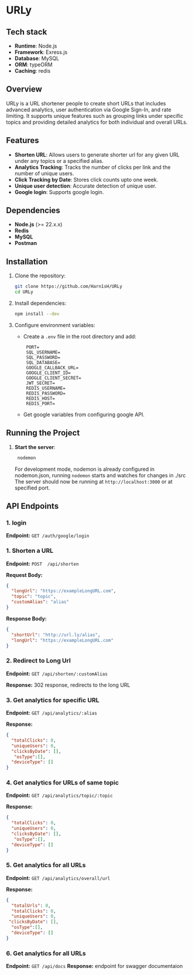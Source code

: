 # URLy
## Tech stack
  - **Runtime**: Node.js
  - **Framework**: Exress.js
  - **Database**: MySQL
  - **ORM**: typeORM
  - **Caching**: redis

## Overview
URLy is a URL shortener people to create short URLs that includes advanced analytics, user authentication via Google Sign-In, and rate limiting. It supports unique features such as grouping links under specific topics and providing detailed analytics for both individual and overall URLs. 

## Features
- **Shorten URL**: Allows users to generate shorter url for any given URL under any topics or a specified alias.
- **Analytics Tracking**: Tracks the number of clicks per link and the number of unique users.
- **Click Tracking by Date**: Stores click counts upto one week.
- **Unique user detection**: Accurate detection of unique user.
- **Google login**: Supports google login.

## Dependencies
- **Node.js** (>= 22.x.x)
- **Redis** 
- **MySQL** 
- **Postman** 

## Installation
1. Clone the repository:
   ```sh
   git clone https://github.com/Harn1sH/URLy
   cd URLy
   ```

2. Install dependencies:
   ```sh
   npm install --dev
   ```

3. Configure environment variables:
   - Create a `.env` file in the root directory and add:
     ```env
      PORT=
      SQL_USERNAME=
      SQL_PASSWORD=
      SQL_DATABASE=
      GOOGLE_CALLBACK_URL=
      GOOGLE_CLIENT_ID=
      GOOGLE_CLIENT_SECRET=
      JWT_SECRET=
      REDIS_USERNAME=
      REDIS_PASSWORD=
      REDIS_HOST=
      REDIS_PORT=
     ```

    - Get google variables from configuring google API.

## Running the Project
1. **Start the server**:
   ```sh
    nodemon
   ```
   For development mode, nodemon is already configured in nodemon.json, running ```nodemon``` starts and watches for changes in ./src
   The server should now be running at `http://localhost:3000` or at specified port.

## API Endpoints

### 1. login
**Endpoint:** `GET /auth/google/login`

### 1. Shorten a URL
**Endpoint:** `POST  /api/shorten`

**Request Body:**
```json
{
  "longUrl": "https://exampleLongURL.com",
  "topic": "topic",
  "customAlias": "alias"
}
```

**Response Body:**
```json
{
  "shortUrl": "http://url.ly/alias",
  "longUrl": "https://exampleLongURL.com"
}
```

### 2. Redirect to Long Url
**Endpoint:** `GET /api/shorten/:customAlias`

**Response:**
302 response, redirects to the long URL


### 3. Get analytics for specific URL
**Endpoint:** `GET /api/analytics/:alias`

**Response:**
```json
{
  "totalClicks": 0,
  "uniqueUsers": 0,
  "clicksByDate": [],
   "osType":[],
  "deviceType": []
}
```

### 4. Get analytics for URLs of same topic
**Endpoint:** `GET /api/analytics/topic/:topic`

**Response:**
```json
{
  "totalClicks": 0,
  "uniqueUsers": 0,
  "clicksByDate": [],
   "osType":[],
  "deviceType": []
}
```

### 5. Get analytics for all URLs
**Endpoint:** `GET /api/analytics/overall/url`

**Response:**
```json
{
  "totalUrls": 0,
  "totalClicks": 0,
  "uniqueUsers": 0,
 "clicksByDate": [],
  "osType":[],
  "deviceType": []
}
```

### 6. Get analytics for all URLs
**Endpoint:** `GET /api/docs`
**Response:**
endpoint for swagger documentaion


